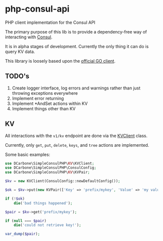 # php-consul-api

PHP client implementation for the Consul API

The primary purpose of this lib is to provide a dependency-free way of interacting with [Consul](https://www.consul.io/).

It is in alpha stages of development.  Currently the only thing it can do is query KV data.

This library is loosely based upon the [official GO client](https://github.com/hashicorp/consul/tree/master/api).

## TODO's

1. Create logger interface, log errors and warnings rather than just throwing exceptions everywhere
2. Implement error returning
3. Implement *AndSet actions within KV
4. Implement things other than KV

## KV

All interactions with the `v1/kv` endpoint are done via the [KVClient](./src/KV/KVClient.php) class.

Currently, only `get`, `put`, `delete`, `keys`, and `tree` actions are implemented.

Some basic examples:

```php
use DCarbone\SimpleConsulPHP\KV\KVClient;
use DCarbone\SimpleConsulPHP\ConsulConfig;
use DCarbone\SimpleConsulPHP\KV\KVPair;

$kv = new KVClient(ConsulConfig::newDefaultConfig());

$ok = $kv->put(new KVPair(['Key' => 'prefix/mykey', 'Value' => 'my value']));

if (!$ok)
    die('bad things happened');

$pair = $kv->get('prefix/mykey');

if (null === $pair)
    die('could not retrieve key!');

var_dump($pair);

```